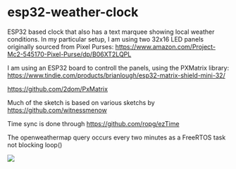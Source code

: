 # esp32-weather-clock
ESP32 based clock that also has a text marquee showing local weather conditions.  In my particular setup, I am using two 32x16 LED panels originally sourced from Pixel Purses: 
https://www.amazon.com/Project-Mc2-545170-Pixel-Purse/dp/B06XT2LQPL

I am using an ESP32 board to controll the panels, using the PXMatrix library: 
https://www.tindie.com/products/brianlough/esp32-matrix-shield-mini-32/

https://github.com/2dom/PxMatrix

Much of the sketch is based on various sketchs by https://github.com/witnessmenow

Time sync is done through https://github.com/ropg/ezTime


The openweathermap query occurs every two minutes as a FreeRTOS task not blocking loop()

![](esp32-weather-clock.gif)
